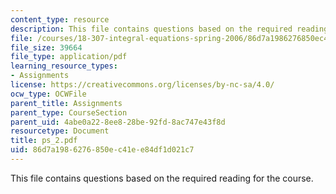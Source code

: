 ```yaml
---
content_type: resource
description: This file contains questions based on the required reading for the course.
file: /courses/18-307-integral-equations-spring-2006/86d7a1986276850ec41ee84df1d021c7_ps_2.pdf
file_size: 39664
file_type: application/pdf
learning_resource_types:
- Assignments
license: https://creativecommons.org/licenses/by-nc-sa/4.0/
ocw_type: OCWFile
parent_title: Assignments
parent_type: CourseSection
parent_uid: 4abe0a22-8ee8-28be-92fd-8ac747e43f8d
resourcetype: Document
title: ps_2.pdf
uid: 86d7a198-6276-850e-c41e-e84df1d021c7
---
```

This file contains questions based on the required reading for the course.